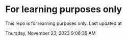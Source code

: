 # For learning purposes only
This repo is for learning purposes only.
Last updated at

Thursday, November 23, 2023 9:06:35 AM

